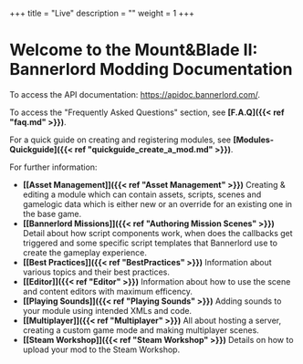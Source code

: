 +++
title = "Live"
description = ""
weight = 1
+++

# Welcome to the Mount&Blade II: Bannerlord Modding Documentation
To access the API documentation: <a href="https://apidoc.bannerlord.com/">https://apidoc.bannerlord.com/</a>.

To access the "Frequently Asked Questions" section, see <strong>[F.A.Q]({{< ref "faq.md" >}})</strong>.

For a quick guide on creating and registering modules, see <strong>[Modules-Quickguide]({{< ref "quickguide_create_a_mod.md" >}})</strong>.

For further information:

- <strong>[[Asset Management]]({{< ref "Asset Management" >}})</strong> Creating & editing a module which can contain assets, scripts, scenes and gamelogic data which is either new or an override for an existing one in the base game. 
- <strong>[[Bannerlord Missions]]({{< ref "Authoring Mission Scenes" >}})</strong> Detail about how script components work, when does the callbacks get triggered and some specific script templates that Bannerlord use to create the gameplay experience.
- <strong>[[Best Practices]]({{< ref "BestPractices" >}})</strong> Information about various topics and their best practices.
- <strong>[[Editor]]({{< ref "Editor" >}})</strong> Information about how to use the scene and content editors with maximum efficency.
- <strong>[[Playing Sounds]]({{< ref "Playing Sounds" >}})</strong> Adding sounds to your module using intended XMLs and code.
- <strong>[[Multiplayer]]({{< ref "Multiplayer" >}})</strong> All about hosting a server, creating a custom game mode and making multiplayer scenes.
- <strong>[[Steam Workshop]]({{< ref "Steam Workshop" >}})</strong> Details on how to upload your mod to the Steam Workshop.